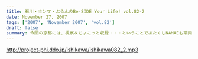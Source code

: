 ```yaml
---
title: 石川・ホンマ・ぶるんのBe-SIDE Your Life! vol.82-2
date: November 27, 2007
tags: ['2007', 'November 2007', 'vol.82']
draft: false
summary: 今回の京都には、視察＆ちょこっと収録・・・ということであたくしNAMAEも帯同！・・・京都大学は抜群の環境で文化的でした！そして、文化的とはほど遠いビーサイメンバーと京大秀才リスナーとの摩訶不思議な邂逅。すばらしい。そんな素敵なコラボがまた実現できますよう、ビーサイは前に進んでいきたいと思っております。NAMAE
---
```


http://project-phi.ddo.jp/ishikawa/ishikawa082_2.mp3
